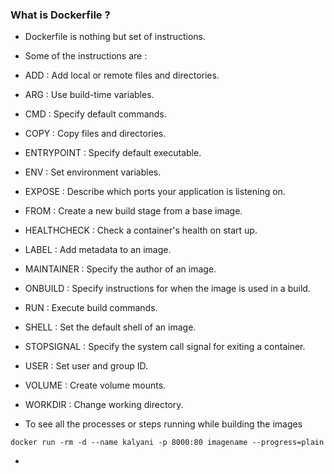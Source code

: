 ### What is Dockerfile ?

* Dockerfile is nothing but set of instructions.

* Some of the instructions are :

* ADD		        :  Add local or remote files and directories.
 
* ARG		        :  Use build-time variables.
 
* CMD		        :  Specify default commands.
 
* COPY	        :  Copy files and directories.
 
* ENTRYPOINT	  :  Specify default executable.

* ENV		        :  Set environment variables.

* EXPOSE		     :  Describe which ports your application is listening on.

* FROM	        :	 Create a new build stage from a base image.

* HEALTHCHECK  :  Check a container's health on start up.

* LABEL        :  Add metadata to an image.

* MAINTAINER   :  Specify the author of an image.

* ONBUILD	     :	 Specify instructions for when the image is used in a build.

* RUN	         :  Execute build commands.

* SHELL        :	 Set the default shell of an image.

* STOPSIGNAL	  :  Specify the system call signal for exiting a container.

* USER	        :	 Set user and group ID.

* VOLUME	      :	 Create volume mounts.

* WORKDIR	     :  Change working directory.


* To see all the processes or steps running while building the images

```
docker run -rm -d --name kalyani -p 8000:80 imagename --progress=plain
```

* 
